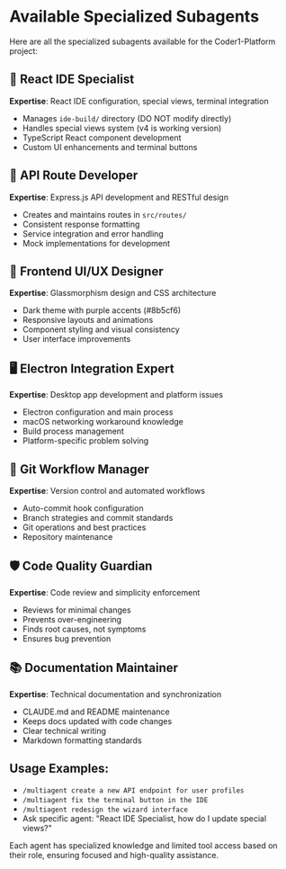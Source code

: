 # Available Specialized Subagents

Here are all the specialized subagents available for the Coder1-Platform project:

## 🎯 React IDE Specialist
**Expertise**: React IDE configuration, special views, terminal integration
- Manages `ide-build/` directory (DO NOT modify directly)
- Handles special views system (v4 is working version)
- TypeScript React component development
- Custom UI enhancements and terminal buttons

## 🔧 API Route Developer
**Expertise**: Express.js API development and RESTful design
- Creates and maintains routes in `src/routes/`
- Consistent response formatting
- Service integration and error handling
- Mock implementations for development

## 🎨 Frontend UI/UX Designer
**Expertise**: Glassmorphism design and CSS architecture
- Dark theme with purple accents (#8b5cf6)
- Responsive layouts and animations
- Component styling and visual consistency
- User interface improvements

## 🖥️ Electron Integration Expert
**Expertise**: Desktop app development and platform issues
- Electron configuration and main process
- macOS networking workaround knowledge
- Build process management
- Platform-specific problem solving

## 📝 Git Workflow Manager
**Expertise**: Version control and automated workflows
- Auto-commit hook configuration
- Branch strategies and commit standards
- Git operations and best practices
- Repository maintenance

## 🛡️ Code Quality Guardian
**Expertise**: Code review and simplicity enforcement
- Reviews for minimal changes
- Prevents over-engineering
- Finds root causes, not symptoms
- Ensures bug prevention

## 📚 Documentation Maintainer
**Expertise**: Technical documentation and synchronization
- CLAUDE.md and README maintenance
- Keeps docs updated with code changes
- Clear technical writing
- Markdown formatting standards

## Usage Examples:

- `/multiagent create a new API endpoint for user profiles`
- `/multiagent fix the terminal button in the IDE`
- `/multiagent redesign the wizard interface`
- Ask specific agent: "React IDE Specialist, how do I update special views?"

Each agent has specialized knowledge and limited tool access based on their role, ensuring focused and high-quality assistance.